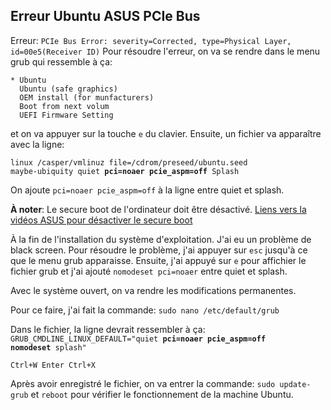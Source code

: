 ## Erreur Ubuntu ASUS PCIe Bus


Erreur: `PCIe Bus Error: severity=Corrected, type=Physical Layer, id=00e5(Receiver ID)`
Pour résoudre l'erreur, on va se rendre dans le menu grub qui ressemble à ça:
```
* Ubuntu
  Ubuntu (safe graphics)
  OEM install (for munfacturers)
  Boot from next volum
  UEFI Firmware Setting
```
et on va appuyer sur la touche `e` du clavier. Ensuite, un fichier va apparaître avec la ligne:

<code>linux      /casper/vmlinuz  file=/cdrom/preseed/ubuntu.seed maybe-ubiquity quiet <b>pci=noaer pcie_aspm=off</b> Splash</code>

On ajoute `pci=noaer pcie_aspm=off` à la ligne entre quiet et splash.

**À noter**: Le secure boot de l'ordinateur doit être désactivé.
[Liens vers la vidéos ASUS pour désactiver le secure boot](https://www.youtube.com/watch?v=tnOHi0w77bU)

À la fin de l'installation du système d'exploitation. J'ai eu un problème de black screen. Pour résoudre le problème, j'ai appuyer sur `esc` jusqu'à ce que le menu grub apparaisse. Ensuite, j'ai appuyé sur `e` pour affichier le fichier grub et j'ai ajouté `nomodeset pci=noaer` entre quiet et splash.

Avec le système ouvert, on va rendre les modifications permanentes.

Pour ce faire, j'ai fait la commande: `sudo nano /etc/default/grub`

Dans le fichier, la ligne devrait ressembler à ça:
<code>GRUB_CMDLINE_LINUX_DEFAULT="quiet <b>pci=noaer pcie_aspm=off nomodeset</b> splash"</code>

`Ctrl+W Enter Ctrl+X` 

Après avoir enregistré le fichier, on va entrer la commande: `sudo update-grub` et `reboot` pour vérifier le fonctionnement de la machine Ubuntu.
